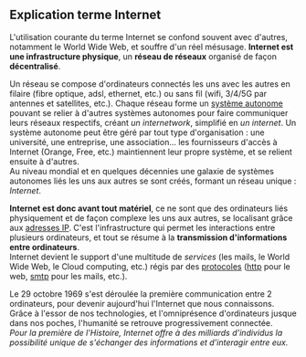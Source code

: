 ## Explication terme Internet

L'utilisation courante du terme Internet se confond
souvent avec d'autres, notamment le World Wide Web, et souffre
d'un réel mésusage. **Internet est une infrastructure physique**, un **réseau de réseaux** organisé de façon **décentralisé**.

Un réseau se compose d'ordinateurs connectés les uns avec
les autres en filaire (fibre optique, adsl, ethernet, etc.) ou sans fil (wifi, 3/4/5G par antennes et satellites, etc.). Chaque réseau forme un [système autonome](https://fr.wikipedia.org/wiki/Autonomous_System) pouvant se relier à d'autres systèmes autonomes pour faire communiquer leurs réseaux respectifs, créant *un internetwork*, simplifié en *un internet*. Un système autonome peut être géré par tout type d'organisation : une université, une entreprise, une association... les fournisseurs d'accès à Internet (Orange, Free, etc.) maintiennent leur propre système, et se relient ensuite à d'autres.  
Au niveau mondial et en quelques décennies une galaxie de systèmes autonomes liés les uns aux autres se sont créés, formant un réseau unique : *Internet*.

**Internet est donc avant tout matériel**, ce ne sont que des ordinateurs liés physiquement et de façon complexe les uns aux autres, se localisant grâce aux [adresses IP](https://adresseip.com/). C'est l'infrastructure qui permet les interactions entre plusieurs ordinateurs,
et tout se résume à la **transmission d'informations entre ordinateurs**.  
Internet devient le support d'une multitude de *services* (les mails, le World Wide Web, le Cloud computing, etc.) régis par des [protocoles](https://fr.wikipedia.org/wiki/Protocole_informatique) ([http](https://fr.wikipedia.org/wiki/Hypertext_Transfer_Protocol) pour le web, [smtp](https://fr.wikipedia.org/wiki/Simple_Mail_Transfer_Protocol) pour les mails, etc.).

Le 29 octobre 1969 s'est déroulée la première communication entre 2 ordinateurs, pour devenir aujourd'hui l'Internet que nous connaissons.
Grâce à l'essor de nos technologies, et l'omniprésence d'ordinateurs jusque dans nos poches, l'humanité se retrouve progressivement connectée.  
*Pour la première de l'Histoire, Internet offre à des milliards d'individus la possibilité unique de s'échanger des informations et d'interagir entre eux.*
